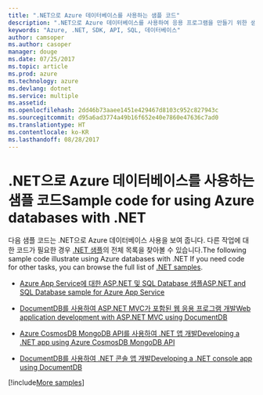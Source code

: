 ```yaml
---
title: ".NET으로 Azure 데이터베이스를 사용하는 샘플 코드"
description: ".NET으로 Azure 데이터베이스를 사용하여 응용 프로그램을 만들기 위한 샘플 코드 얻기"
keywords: "Azure, .NET, SDK, API, SQL, 데이터베이스"
author: camsoper
ms.author: casoper
manager: douge
ms.date: 07/25/2017
ms.topic: article
ms.prod: azure
ms.technology: azure
ms.devlang: dotnet
ms.service: multiple
ms.assetid: 
ms.openlocfilehash: 2dd46b73aaee1451e429467d8103c952c827943c
ms.sourcegitcommit: d95a6ad3774a49b16f652e40e7860e47636c7ad0
ms.translationtype: HT
ms.contentlocale: ko-KR
ms.lasthandoff: 08/28/2017
---
```

# <a name="sample-code-for-using-azure-databases-with-net"></a><span data-ttu-id="0186c-104">.NET으로 Azure 데이터베이스를 사용하는 샘플 코드</span><span class="sxs-lookup"><span data-stu-id="0186c-104">Sample code for using Azure databases with .NET</span></span>

<span data-ttu-id="0186c-105">다음 샘플 코드는 .NET으로 Azure 데이터베이스 사용을 보여 줍니다. 다른 작업에 대한 코드가 필요한 경우 [.NET 샘플](https://azure.microsoft.com/resources/samples/?term=dotnet)의 전체 목록을 찾아볼 수 있습니다.</span><span class="sxs-lookup"><span data-stu-id="0186c-105">The following sample code illustrate using Azure databases with .NET If you need code for other tasks, you can browse the full list of [.NET samples](https://azure.microsoft.com/resources/samples/?term=dotnet).</span></span>

- [<span data-ttu-id="0186c-106">Azure App Service에 대한 ASP.NET 및 SQL Database 샘플</span><span class="sxs-lookup"><span data-stu-id="0186c-106">ASP.NET and SQL Database sample for Azure App Service</span></span>](https://azure.microsoft.com/resources/samples/dotnet-sqldb-tutorial/)

- [<span data-ttu-id="0186c-107">DocumentDB를 사용하여 ASP.NET MVC가 포함된 웹 응용 프로그램 개발</span><span class="sxs-lookup"><span data-stu-id="0186c-107">Web application development with ASP.NET MVC using DocumentDB</span></span>](https://azure.microsoft.com/resources/samples/documentdb-dotnet-todo-app/)

- [<span data-ttu-id="0186c-108">Azure CosmosDB MongoDB API를 사용하여 .NET 앱 개발</span><span class="sxs-lookup"><span data-stu-id="0186c-108">Developing a .NET app using Azure CosmosDB MongoDB API</span></span>](https://azure.microsoft.com/resources/samples/azure-cosmos-db-mongodb-dotnet-getting-started/)

- [<span data-ttu-id="0186c-109">DocumentDB를 사용하여 .NET 콘솔 앱 개발</span><span class="sxs-lookup"><span data-stu-id="0186c-109">Developing a .NET console app using DocumentDB</span></span>](https://azure.microsoft.com/resources/samples/documentdb-dotnet-getting-started/)

[!include[More samples](includes/more-samples.md)]
